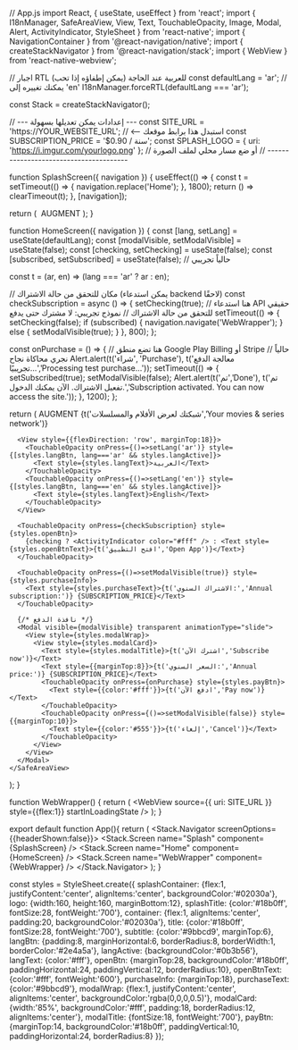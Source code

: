 // App.js
import React, { useState, useEffect } from 'react';
import { I18nManager, SafeAreaView, View, Text, TouchableOpacity, Image, Modal, Alert, ActivityIndicator, StyleSheet } from 'react-native';
import { NavigationContainer } from '@react-navigation/native';
import { createStackNavigator } from '@react-navigation/stack';
import { WebView } from 'react-native-webview';

// اجبار RTL للعربية عند الحاجة (يمكن إطفاؤه إذا تحب)
const defaultLang = 'ar'; // يمكنك تغييره إلى 'en'
I18nManager.forceRTL(defaultLang === 'ar');

const Stack = createStackNavigator();

// --- إعدادات يمكن تعديلها بسهولة ---
const SITE_URL = 'https://YOUR_WEBSITE_URL'; // <-- استبدل هذا برابط موقعك
const SUBSCRIPTION_PRICE = '$0.90 / سنة';
const SPLASH_LOGO = { uri: 'https://i.imgur.com/yourlogo.png' }; // أو ضع مسار محلي لملف الصورة
// ---------------------------------------

function SplashScreen({ navigation }) {
  useEffect(() => {
    const t = setTimeout(() => {
      navigation.replace('Home');
    }, 1800);
    return () => clearTimeout(t);
  }, [navigation]);

  return (
    <SafeAreaView style={styles.splashContainer}>
      <Image source={SPLASH_LOGO} style={styles.logo} resizeMode="contain" />
      <Text style={styles.splashTitle}>AUGMENT</Text>
    </SafeAreaView>
  );
}

function HomeScreen({ navigation }) {
  const [lang, setLang] = useState(defaultLang);
  const [modalVisible, setModalVisible] = useState(false);
  const [checking, setChecking] = useState(false);
  const [subscribed, setSubscribed] = useState(false); // حالياً تجريبي

  const t = (ar, en) => (lang === 'ar' ? ar : en);

  // مكان للتحقق من حالة الاشتراك (يمكن استدعاء backend لاحقًا)
  const checkSubscription = async () => {
    setChecking(true);
    // هنا استدعاء API حقيقي للتحقق من حالة الاشتراك
    // نموذج تجريبي: لا مشترك حتى يدفع
    setTimeout(() => {
      setChecking(false);
      if (subscribed) {
        navigation.navigate('WebWrapper');
      } else {
        setModalVisible(true);
      }
    }, 800);
  };

  const onPurchase = () => {
    // هنا تضع منطق Google Play Billing أو Stripe
    // حالياً نجري محاكاة نجاح
    Alert.alert(t('شراء', 'Purchase'), t('معالجة الدفع تجريبيًا...','Processing test purchase...'));
    setTimeout(() => {
      setSubscribed(true);
      setModalVisible(false);
      Alert.alert(t('تم','Done'), t('تم تفعيل الاشتراك. الآن يمكنك الدخول.','Subscription activated. You can now access the site.'));
    }, 1200);
  };

  return (
    <SafeAreaView style={styles.container}>
      <Text style={styles.title}>AUGMENT</Text>
      <Text style={styles.subtitle}>{t('شبكتك لعرض الأفلام والمسلسلات','Your movies & series network')}</Text>

      <View style={{flexDirection: 'row', marginTop:18}}>
        <TouchableOpacity onPress={()=>setLang('ar')} style={[styles.langBtn, lang==='ar' && styles.langActive]}>
          <Text style={styles.langText}>العربية</Text>
        </TouchableOpacity>
        <TouchableOpacity onPress={()=>setLang('en')} style={[styles.langBtn, lang==='en' && styles.langActive]}>
          <Text style={styles.langText}>English</Text>
        </TouchableOpacity>
      </View>

      <TouchableOpacity onPress={checkSubscription} style={styles.openBtn}>
        {checking ? <ActivityIndicator color="#fff" /> : <Text style={styles.openBtnText}>{t('افتح التطبيق','Open App')}</Text>}
      </TouchableOpacity>

      <TouchableOpacity onPress={()=>setModalVisible(true)} style={styles.purchaseInfo}>
        <Text style={styles.purchaseText}>{t('الاشتراك السنوي:','Annual subscription:')} {SUBSCRIPTION_PRICE}</Text>
      </TouchableOpacity>

      {/* نافذة الدفع */}
      <Modal visible={modalVisible} transparent animationType="slide">
        <View style={styles.modalWrap}>
          <View style={styles.modalCard}>
            <Text style={styles.modalTitle}>{t('اشترك الآن','Subscribe now')}</Text>
            <Text style={{marginTop:8}}>{t('السعر السنوي:','Annual price:')} {SUBSCRIPTION_PRICE}</Text>
            <TouchableOpacity onPress={onPurchase} style={styles.payBtn}>
              <Text style={{color:'#fff'}}>{t('ادفع الآن','Pay now')}</Text>
            </TouchableOpacity>
            <TouchableOpacity onPress={()=>setModalVisible(false)} style={{marginTop:10}}>
              <Text style={{color:'#555'}}>{t('إلغاء','Cancel')}</Text>
            </TouchableOpacity>
          </View>
        </View>
      </Modal>
    </SafeAreaView>
  );
}

function WebWrapper() {
  return (
    <SafeAreaView style={{flex:1}}>
      <WebView source={{ uri: SITE_URL }} style={{flex:1}} startInLoadingState />
    </SafeAreaView>
  );
}

export default function App(){
  return (
    <NavigationContainer>
      <Stack.Navigator screenOptions={{headerShown:false}}>
        <Stack.Screen name="Splash" component={SplashScreen} />
        <Stack.Screen name="Home" component={HomeScreen} />
        <Stack.Screen name="WebWrapper" component={WebWrapper} />
      </Stack.Navigator>
    </NavigationContainer>
  );
}

const styles = StyleSheet.create({
  splashContainer: {flex:1, justifyContent:'center', alignItems:'center', backgroundColor:'#02030a'},
  logo: {width:160, height:160, marginBottom:12},
  splashTitle: {color:'#18b0ff', fontSize:28, fontWeight:'700'},
  container: {flex:1, alignItems:'center', padding:20, backgroundColor:'#02030a'},
  title: {color:'#18b0ff', fontSize:28, fontWeight:'700'},
  subtitle: {color:'#9bbcd9', marginTop:6},
  langBtn: {padding:8, marginHorizontal:6, borderRadius:8, borderWidth:1, borderColor:'#2e4a5a'},
  langActive: {backgroundColor:'#0b3b56'},
  langText: {color:'#fff'},
  openBtn: {marginTop:28, backgroundColor:'#18b0ff', paddingHorizontal:24, paddingVertical:12, borderRadius:10},
  openBtnText: {color:'#fff', fontWeight:'600'},
  purchaseInfo: {marginTop:18},
  purchaseText: {color:'#9bbcd9'},
  modalWrap: {flex:1, justifyContent:'center', alignItems:'center', backgroundColor:'rgba(0,0,0,0.5)'},
  modalCard: {width:'85%', backgroundColor:'#fff', padding:18, borderRadius:12, alignItems:'center'},
  modalTitle: {fontSize:18, fontWeight:'700'},
  payBtn: {marginTop:14, backgroundColor:'#18b0ff', paddingVertical:10, paddingHorizontal:24, borderRadius:8}
});
